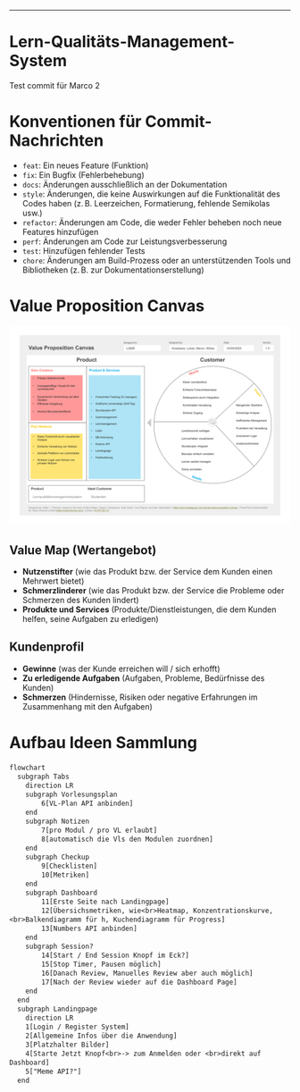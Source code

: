 ---

# Lern-Qualitäts-Management-System
<Kurze Beschreibung hier einfuegen bei Gelegenheit>

Test commit für Marco 2

# Konventionen für Commit-Nachrichten

- `feat`: Ein neues Feature (Funktion)
- `fix`: Ein Bugfix (Fehlerbehebung)
- `docs`: Änderungen ausschließlich an der Dokumentation
- `style`: Änderungen, die keine Auswirkungen auf die Funktionalität des Codes haben (z. B. Leerzeichen, Formatierung, fehlende Semikolas usw.)
- `refactor`: Änderungen am Code, die weder Fehler beheben noch neue Features hinzufügen
- `perf`: Änderungen am Code zur Leistungsverbesserung
- `test`: Hinzufügen fehlender Tests
- `chore`: Änderungen am Build-Prozess oder an unterstützenden Tools und Bibliotheken (z. B. zur Dokumentationserstellung)

# Value Proposition Canvas

![alt text](VPC.png)

## Value Map (Wertangebot)

- **Nutzenstifter** (wie das Produkt bzw. der Service dem Kunden einen Mehrwert bietet)
- **Schmerzlinderer** (wie das Produkt bzw. der Service die Probleme oder Schmerzen des Kunden lindert)
- **Produkte und Services** (Produkte/Dienstleistungen, die dem Kunden helfen, seine Aufgaben zu erledigen)

## Kundenprofil

- **Gewinne** (was der Kunde erreichen will / sich erhofft)
- **Zu erledigende Aufgaben** (Aufgaben, Probleme, Bedürfnisse des Kunden)
- **Schmerzen** (Hindernisse, Risiken oder negative Erfahrungen im Zusammenhang mit den Aufgaben)

# Aufbau Ideen Sammlung

```mermaid
flowchart 
  subgraph Tabs
    direction LR
    subgraph Vorlesungsplan
        6[VL-Plan API anbinden]
    end
    subgraph Notizen
        7[pro Modul / pro VL erlaubt]
        8[automatisch die Vls den Modulen zuordnen]
    end
    subgraph Checkup
        9[Checklisten]
        10[Metriken]
    end
    subgraph Dashboard
        11[Erste Seite nach Landingpage]
        12[Übersichsmetriken, wie<br>Heatmap, Konzentrationskurve,<br>Balkendiagramm für h, Kuchendiagramm für Progress]
        13[Numbers API anbinden]
    end 
    subgraph Session?
        14[Start / End Session Knopf im Eck?]
        15[Stop Timer, Pausen möglich]
        16[Danach Review, Manuelles Review aber auch möglich]
        17[Nach der Review wieder auf die Dashboard Page]
    end
  end
  subgraph Landingpage
    direction LR
    1[Login / Register System]
    2[Allgemeine Infos über die Anwendung]
    3[Platzhalter Bilder]
    4[Starte Jetzt Knopf<br>-> zum Anmelden oder <br>direkt auf Dashboard]
    5["Meme API?"]
  end
```
